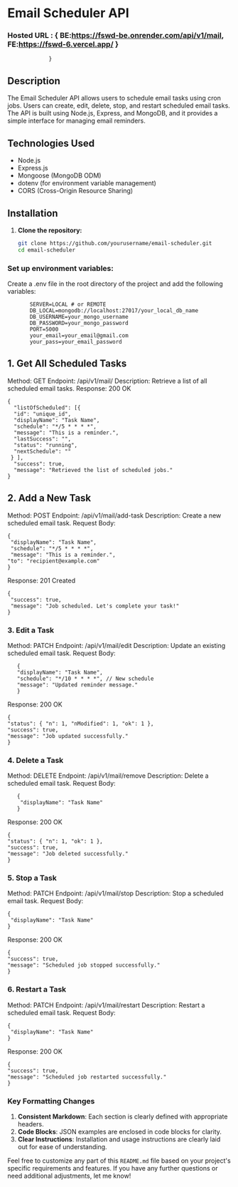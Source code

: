 # Email Scheduler API

### Hosted URL : {  BE:https://fswd-be.onrender.com/api/v1/mail, FE:https://fswd-6.vercel.app/ }
                 }

## Description

The Email Scheduler API allows users to schedule email tasks using cron jobs. Users can create, edit, delete, stop, and restart scheduled email tasks. The API is built using Node.js, Express, and MongoDB, and it provides a simple interface for managing email reminders.

## Technologies Used

* Node.js
* Express.js
* Mongoose (MongoDB ODM)
* dotenv (for environment variable management)
* CORS (Cross-Origin Resource Sharing)

## Installation

1. **Clone the repository:**

   ```bash
   git clone https://github.com/yourusername/email-scheduler.git
   cd email-scheduler

###  Set up environment variables:
Create a .env file in the root directory of the project and add the following variables:


           SERVER=LOCAL # or REMOTE
           DB_LOCAL=mongodb://localhost:27017/your_local_db_name
           DB_USERNAME=your_mongo_username
           DB_PASSWORD=your_mongo_password
           PORT=5000
           your_email=your_email@gmail.com
           your_pass=your_email_password  


## 1. Get All Scheduled Tasks
Method: GET
Endpoint: /api/v1/mail/
Description: Retrieve a list of all scheduled email tasks.
Response:
200 OK

    {
      "listOfScheduled": [{
      "id": "unique_id",
      "displayName": "Task Name",
      "schedule": "*/5 * * * *",
      "message": "This is a reminder.",
      "lastSuccess": "",
      "status": "running",
      "nextSchedule": ""
     } ],
      "success": true,
      "message": "Retrieved the list of scheduled jobs."
    }

## 2. Add a New Task
Method: POST
Endpoint: /api/v1/mail/add-task
Description: Create a new scheduled email task.
Request Body:

    {
     "displayName": "Task Name",
     "schedule": "*/5 * * * *",
     "message": "This is a reminder.",
    "to": "recipient@example.com"
    }

Response:
201 Created

    {
     "success": true,
     "message": "Job scheduled. Let's complete your task!"
    }

### 3. Edit a Task
Method: PATCH
Endpoint: /api/v1/mail/edit
Description: Update an existing scheduled email task.
Request Body:

       {
       "displayName": "Task Name",
       "schedule": "*/10 * * * *", // New schedule
       "message": "Updated reminder message."
       }

Response:
200 OK

    {
    "status": { "n": 1, "nModified": 1, "ok": 1 },
    "success": true,
    "message": "Job updated successfully."
    }

###  4. Delete a Task
Method: DELETE
Endpoint: /api/v1/mail/remove
Description: Delete a scheduled email task.
Request Body:

       {
        "displayName": "Task Name"
       }

Response:
200 OK

    {
    "status": { "n": 1, "ok": 1 },
    "success": true,
    "message": "Job deleted successfully."
    }

### 5. Stop a Task
Method: PATCH
Endpoint: /api/v1/mail/stop
Description: Stop a scheduled email task.
Request Body:

    {
     "displayName": "Task Name"
    }

Response:
200 OK

    {
    "success": true,
    "message": "Scheduled job stopped successfully."
    }

###  6. Restart a Task
Method: PATCH
Endpoint: /api/v1/mail/restart
Description: Restart a scheduled email task.
Request Body:

    {
     "displayName": "Task Name"
    }

Response:
200 OK

    {
    "success": true,
    "message": "Scheduled job restarted successfully."
    }

    
### Key Formatting Changes

1. **Consistent Markdown**: Each section is clearly defined with appropriate headers.
2. **Code Blocks**: JSON examples are enclosed in code blocks for clarity.
3. **Clear Instructions**: Installation and usage instructions are clearly laid out for ease of understanding.

Feel free to customize any part of this `README.md` file based on your project's specific requirements and features. If you have any further questions or need additional adjustments, let me know!
    
